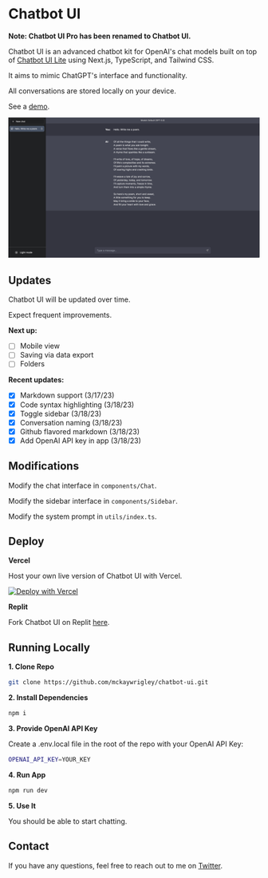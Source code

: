 # Chatbot UI

**Note: Chatbot UI Pro has been renamed to Chatbot UI.**

Chatbot UI is an advanced chatbot kit for OpenAI's chat models built on top of [Chatbot UI Lite](https://github.com/mckaywrigley/chatbot-ui-lite) using Next.js, TypeScript, and Tailwind CSS.

It aims to mimic ChatGPT's interface and functionality.

All conversations are stored locally on your device.

See a [demo](https://twitter.com/mckaywrigley/status/1636103188733640704).

![Chatbot UI](./public/screenshot.png)

## Updates

Chatbot UI will be updated over time.

Expect frequent improvements.

**Next up:**

- [ ] Mobile view
- [ ] Saving via data export
- [ ] Folders

**Recent updates:**

- [x] Markdown support (3/17/23)
- [x] Code syntax highlighting (3/18/23)
- [x] Toggle sidebar (3/18/23)
- [x] Conversation naming (3/18/23)
- [x] Github flavored markdown (3/18/23)
- [x] Add OpenAI API key in app (3/18/23)

## Modifications

Modify the chat interface in `components/Chat`.

Modify the sidebar interface in `components/Sidebar`.

Modify the system prompt in `utils/index.ts`.

## Deploy

**Vercel**

Host your own live version of Chatbot UI with Vercel.

[![Deploy with Vercel](https://vercel.com/button)](https://vercel.com/new/clone?repository-url=https%3A%2F%2Fgithub.com%2Fmckaywrigley%2Fchatbot-ui&env=OPENAI_API_KEY&envDescription=Your%20OpenAI%20API%20Key.%20Chat%20will%20not%20work%20if%20you%20don't%20provide%20it.)

**Replit**

Fork Chatbot UI on Replit [here](https://replit.com/@MckayWrigley/chatbot-ui-pro?v=1).

## Running Locally

**1. Clone Repo**

```bash
git clone https://github.com/mckaywrigley/chatbot-ui.git
```

**2. Install Dependencies**

```bash
npm i
```

**3. Provide OpenAI API Key**

Create a .env.local file in the root of the repo with your OpenAI API Key:

```bash
OPENAI_API_KEY=YOUR_KEY
```

**4. Run App**

```bash
npm run dev
```

**5. Use It**

You should be able to start chatting.

## Contact

If you have any questions, feel free to reach out to me on [Twitter](https://twitter.com/mckaywrigley).
